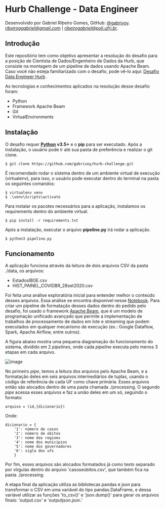 # Hurb Challenge - Data Engineer

Desenvolvido por Gabriel Ribeiro Gomes, GitHub: [@gabrivoy](https://github.com/gabrivoy). *ribeiroggabriel@gmail.com* | *ribeirogabriel@poli.ufrj.br*.


## Introdução


Este repositório tem como objetivo apresentar a resolução do desafio para a posição de Cientista de Dados/Engenheiro de Dados da Hurb, que consiste na montagem de um pipeline de dados usando Apache Beam. Caso você não esteja familiarizado com o desafio, pode vê-lo aqui: [Desafio Data Engineer Hurb](https://github.com/gabrivoy/hurb-challenge/blob/main/Desafio%20Apache%20Beam%20-%20Data%20Engineer.pdf) .

As tecnologias e conhecimentos aplicados na resolução desse desafio foram:
* Python
* Framework Apache Beam 
* Git
* VirtualEnvironments

## Instalação

O desafio requer [**Python**](https://www.python.org/) **v3.5+** e o **pip** para ser executado. Após a instalação, o usuário pode ir até sua pasta de preferência e realizar o git clone.

```
$ git clone https://github.com/gabrivoy/hurb-challenge.git
```

É recomendado rodar o sistema dentro de um ambiente virtual de execução (virtualenv), para isso, o usuário pode executar dentro do terminal na pasta os seguintes comandos:

```
$ virtualenv venv
$ .\venv\Scripts\activate
```

Para instalar os pacotes necessários para a aplicação, instalamos os requirements dentro do ambiente virtual.

```
$ pip install -r requirements.txt
```

Após a instalação, executar o arquivo **pipeline.py** irá rodar a aplicação.

```
$ python3 pipeline.py
```

## Funcionamento


A aplicação funciona através da leitura de dois arquivos CSV da pasta ./data, os arquivos:

* EstadosIBGE.csv
* HIST_PAINEL_COVIDBR_28set2020.csv

Foi feita uma análise exploratória inicial para entender melhor o conteúdo desses arquivos. Essa análise se encontra disponível nesse [Notebook](https://github.com/gabrivoy/hurb-challenge/blob/main/exploratory-analysis.ipynb). Para criar um pipeline de formatação desses dados dentro do pedido pelo desafio, foi usado o framework [Apache Beam](https://beam.apache.org/), que é um modelo de programação unificado avançado que permite a implementação de trabalhos de processamento de dados em lote e streaming que podem executados em qualquer mecanismo de execução (ex.: Google Dataflow, Spark, Apache Airflow, entre outros).

A figura abaixo mostra uma pequena diagramação do funcionamento do sistema, dividido em 2 *pipelines*, onde cada *pipeline* executa pelo menos 3 etapas em cada arquivo.

![image](https://drive.google.com/uc?export=view&id=1aAL2EQaywNHdm-q2NIzt9J_7JANjpqkF)

No primeiro *pipe*, temos a leitura dos arquivos pelo Apache Beam, e a formatação deles em seis arquivos intermediários de tuplas, usando o código de referência de cada UF como chave primária. Esses arquivos então são alocados dentro de uma pasta chamada ./processing. O segundo *pipe* acessa esses arquivos e faz a união deles em um só, seguindo o formato:

```
arquivo = (id,{dicionario})
```

Onde:
```
dicionario = {
    '1': número de casos
    '2': número de obitos
    '3': nome das regioes
    '4': nome dos municipios
    '5': nome dos governadores
    '6': sigla dos ufs
    }
```

Por fim, esses arquivos são alocados formatados já como texto separado por vírgulas dentro do arquivo 'casoseobitos.csv', que também fica na pasta ./processing.

A etapa final da aplicação utiliza as bibliotecas pandas e json para transformar o CSV em uma variável do tipo pandas.DataFrame, e dessa variável utilizar as funções 'to_csv()' e 'json.dump()' para gerar os arquivos finais: 'output.csv' e 'outputjson.json.'


